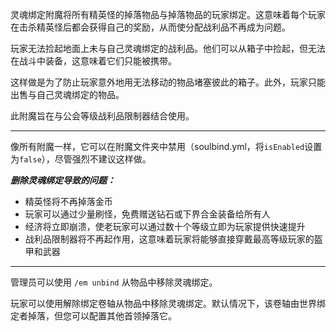 灵魂绑定附魔将所有精英怪的掉落物品与掉落物品的玩家绑定。这意味着每个玩家在击杀精英怪后都会获得自己的奖励，从而使分配战利品不再成为问题。

玩家无法捡起地面上未与自己灵魂绑定的战利品。他们可以从箱子中捡起，但无法在战斗中装备，这意味着它们只能被携带。

这样做是为了防止玩家意外地用无法移动的物品堵塞彼此的箱子。此外，玩家只能出售与自己灵魂绑定的物品。

此附魔旨在与公会等级战利品限制器结合使用。

***

像所有附魔一样，它可以在附魔文件夹中禁用（soulbind.yml，将`isEnabled`设置为`false`），尽管强烈不建议这样做。

***删除灵魂绑定导致的问题：***
- 精英怪将不再掉落金币
- 玩家可以通过少量刷怪，免费赠送钻石或下界合金装备给所有人
- 经济将立即崩溃，使老玩家可以通过数十个等级立即为玩家提供快速提升
- 战利品限制器将不再起作用，这意味着玩家将能够直接穿戴最高等级玩家的盔甲和武器

***

管理员可以使用 `/em unbind` 从物品中移除灵魂绑定。

玩家可以使用解除绑定卷轴从物品中移除灵魂绑定。默认情况下，该卷轴由世界绑定者掉落，但您可以配置其他首领掉落它。
